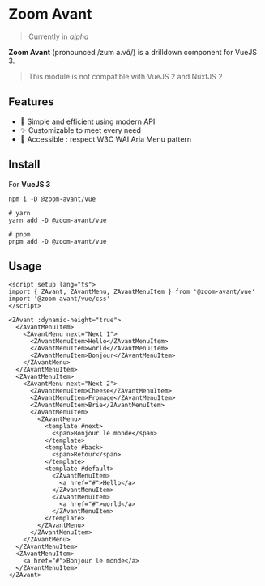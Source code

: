 # Zoom Avant

> Currently in _alpha_

**Zoom Avant** (pronounced /zum a.vɑ̃/) is a drilldown component for VueJS 3.

> This module is not compatible with VueJS 2 and NuxtJS 2

## Features

- 🚀 Simple and efficient using modern API
- ✨ Customizable to meet every need
- 🖖 Accessible : respect W3C WAI Aria Menu pattern

## Install

For **VueJS 3**

```
npm i -D @zoom-avant/vue

# yarn
yarn add -D @zoom-avant/vue

# pnpm
pnpm add -D @zoom-avant/vue
```

<!-- For **Nuxt 3**

```
npm i -D @zoom-avant/nuxt

# yarn
yarn add -D @zoom-avant/nuxt

# pnpm
pnpm add -D @zoom-avant/nuxt
``` -->

## Usage

```vue
<script setup lang="ts">
import { ZAvant, ZAvantMenu, ZAvantMenuItem } from '@zoom-avant/vue'
import '@zoom-avant/vue/css'
</script>

<ZAvant :dynamic-height="true">
  <ZAvantMenuItem>
    <ZAvantMenu next="Next 1">
      <ZAvantMenuItem>Hello</ZAvantMenuItem>
      <ZAvantMenuItem>world</ZAvantMenuItem>
      <ZAvantMenuItem>Bonjour</ZAvantMenuItem>
    </ZAvantMenu>
  </ZAvantMenuItem>
  <ZAvantMenuItem>
    <ZAvantMenu next="Next 2">
      <ZAvantMenuItem>Cheese</ZAvantMenuItem>
      <ZAvantMenuItem>Fromage</ZAvantMenuItem>
      <ZAvantMenuItem>Brie</ZAvantMenuItem>
      <ZAvantMenuItem>
        <ZAvantMenu>
          <template #next>
            <span>Bonjour le monde</span>
          </template>
          <template #back>
            <span>Retour</span>
          </template>
          <template #default>
            <ZAvantMenuItem>
              <a href="#">Hello</a>
            </ZAvantMenuItem>
            <ZAvantMenuItem>
              <a href="#">world</a>
            </ZAvantMenuItem>
          </template>
        </ZAvantMenu>
      </ZAvantMenuItem>
    </ZAvantMenu>
  </ZAvantMenuItem>
  <ZAvantMenuItem>
    <a href="#">Bonjour le monde</a>
  </ZAvantMenuItem>
</ZAvant>
```
